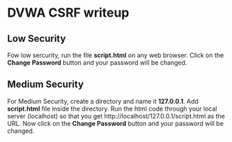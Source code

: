 # DVWA CSRF writeup
## Low Security
Fow low sercurity, run the file <b>script.html</b> on any web browser. Click on the <b>Change Password</b> button and your password will be changed.

## Medium Security
<p>For Medium Security, create a directory and name it <b>127.0.0.1</b>. Add <b>script.html</b> file inside the directory. Run the html code through your local server (localhost) so that you get 
  http://localhost/127.0.0.1/script.html
  as the URL. 
  Now click on the <b> Change Password</b> button and your password will be changed.

